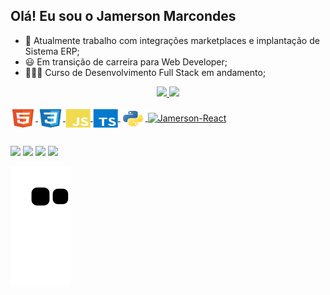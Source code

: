 ## Olá! Eu sou o Jamerson Marcondes

- 💼 Atualmente trabalho com integrações marketplaces e implantação de Sistema ERP;
- 😃 Em transição de carreira para Web Developer; 
- 🧑🏽‍💻 Curso de Desenvolvimento Full Stack em andamento;

<div align="center">
  <a href="https://github.com/jamersonmss">
  <img height="150em" src="https://github-readme-stats.vercel.app/api?username=jamersonmss&show_icons=true&theme=dark&include_all_commits=true&count_private=true"/>
  <img height="150em" src="https://github-readme-stats.vercel.app/api/top-langs/?username=jamersonmss&layout=compact&langs_count=7&theme=dark"/>
</div>

<div style="display: inline_block"><br>
  <img align="center" alt="Jamerson-HTML" height="30" width="40" src="https://raw.githubusercontent.com/devicons/devicon/master/icons/html5/html5-original.svg">
  <img align="center" alt="Jamerson-CSS" height="30" width="40" src="https://raw.githubusercontent.com/devicons/devicon/master/icons/css3/css3-original.svg">
  <img align="center" alt="Jamerson-Js" height="30" width="40" src="https://raw.githubusercontent.com/devicons/devicon/master/icons/javascript/javascript-plain.svg">
  <img align="center" alt="Jamerson-TS" height="30" width="40" src="https://raw.githubusercontent.com/devicons/devicon/master/icons/typescript/typescript-plain.svg">
  <img align="center" alt="Jamerson-PY" height="30" width="40" src="https://raw.githubusercontent.com/devicons/devicon/master/icons/python/python-original.svg">
  <img align="center" alt="Jamerson-React" height="30" width="40" src="https://raw.githubusercontent.com/devicons/devicon/master/icons/react/react-original.svg(https://pt-br.reactjs.org/)">  
</div>

##

<div>
 <a href="https://discord.com/channels/@me" target="_blank"><img src="https://img.shields.io/badge/Discord-7289DA?style=for-the-badge&logo=discord&logoColor=white" target="_blank"></a> 
  <a href = "mailto:jamersonmarcondes@protonmail.com"><img src="https://img.shields.io/badge/ProtonMail-8B89CC?style=for-the-badge&logo=protonmail&logoColor=white" target="_blank"></a>
  <a href="https://www.linkedin.com/in/jamerson-marcondes-de-s-silva-768523105/" target="_blank"><img src="https://img.shields.io/badge/-LinkedIn-%230077B5?style=for-the-badge&logo=linkedin&logoColor=white" target="_blank"></a> 
  <a href="https://api.whatsapp.com/send/?phone=5579999864731&text=Ol%C3%A1%2C+gostaria+de+conversar+sobre+meu+neg%C3%B3cio+na+internet.&type=phone_number&app_absent=0" target="_blank"><img src="https://img.shields.io/badge/WhatsApp-25D366?style=for-the-badge&logo=whatsapp&logoColor=white" target="_blank"></a>
</div> 

![Snake animation](https://github.com/rafaballerini/rafaballerini/blob/output/github-contribution-grid-snake.svg)
